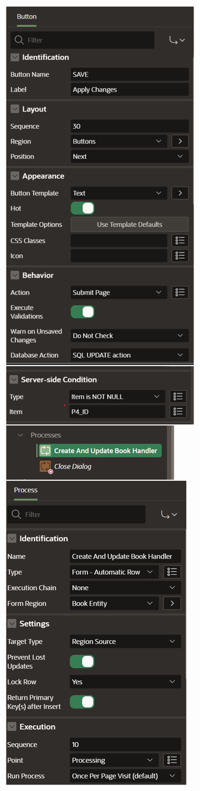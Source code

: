 ![Alt text](../../../apex/book-m-config-8.png)
![Alt text](../../../apex/book-m-config-9.png)
![Alt text](../../../apex/book-m-config-12.png)
![Alt text](../../../apex/book-m-config-13.png)
